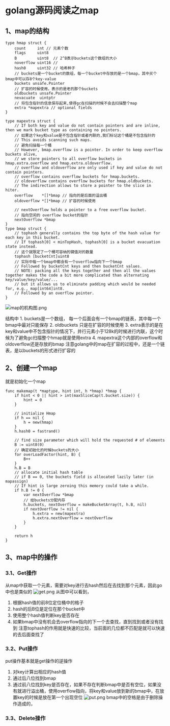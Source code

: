 # golang源码阅读之map

## 1、map的结构
```
type hmap struct {
	count     int // 元素个数
	flags     uint8
	B         uint8  // 2^B表示buckets这个数组的大小
	noverflow uint16 // 
	hash0     uint32 // 哈希种子
	// buckets是一个bucket的数组，每一个bucket中存放的是一个bmap，其中买个bmap中可以存8个key-value
	buckets unsafe.Pointer 
	// 扩容的时候使用，表示的是老的那个buckets
	oldbuckets unsafe.Pointer 
	nevacuate  uintptr        
	// 将包含指针的信息保存起来,使得gc在扫描的时候不会去扫描整个map
	extra *mapextra // optional fields
}

```

```
type mapextra struct {
	// If both key and value do not contain pointers and are inline, then we mark bucket type as containing no pointers.
	// 如果这个key和value是不包含指针或者内联的,我们标记这个桶是不包含指针的
	// This avoids scanning such maps.
	// 避免扫描每一个桶
	// However, bmap.overflow is a pointer. In order to keep overflow buckets alive,
	// we store pointers to all overflow buckets in hmap.extra.overflow and hmap.extra.oldoverflow.
	// overflow and oldoverflow are only used if key and value do not contain pointers.
	// overflow contains overflow buckets for hmap.buckets.
	// oldoverflow contains overflow buckets for hmap.oldbuckets.
	// The indirection allows to store a pointer to the slice in hiter.
	overflow    *[]*bmap // 指向的是后面的溢出桶
	oldoverflow *[]*bmap // 扩容的时候使用

	// nextOverflow holds a pointer to a free overflow bucket.
	// 指向空闲的 overflow bucket的指针
	nextOverflow *bmap
}
type bmap struct {
	// tophash generally contains the top byte of the hash value for each key in this bucket.
	// If tophash[0] < minTopHash, tophash[0] is a bucket evacuation state instead.
	// 这个就限定了一个桶可容纳的键值对的数量
	tophash [bucketCnt]uint8
	// 实际中每一个bmap中都会有一个overflow指向下一个bmap
	// Followed by bucketCnt keys and then bucketCnt values.
	// NOTE: packing all the keys together and then all the values together makes the code a bit more complicated than alternating key/value/key/value/...
	// but it allows us to eliminate padding which would be needed for, e.g., map[int64]int8.
	// Followed by an overflow pointer.
}

```
![map的机构图.png](0)

结构中 
	1. buckets是一个数组， 每一个后面会有一个bmap的链表，其中每一个bmap中最对只能保存
	2. oldbuckets 只是在扩容的时候使用
	3. extra表示的是在key和value中不包含指针的情况下，并行元素小于128k的时候进行内联，这个时候为了避免gc扫描整个hmap就是使用extra
	4. mapextra这个内部的overflow和oldoverflow还是存放的bmap
注意golang中的map在扩容的过程中，还是一个链表，是以buckets的形式进行扩容的

## 2、创建一个map
就是初始化一个map
```
func makemap(t *maptype, hint int, h *hmap) *hmap {
	if hint < 0 || hint > int(maxSliceCap(t.bucket.size)) {
		hint = 0
	}

	// initialize Hmap
	if h == nil {
		h = new(hmap)
	}
	h.hash0 = fastrand()

	// find size parameter which will hold the requested # of elements
	B := uint8(0)
	// 确定初始化的时候buckets的大小
	for overLoadFactor(hint, B) {
		B++
	}
	h.B = B
	// allocate initial hash table
	// if B == 0, the buckets field is allocated lazily later (in mapassign)
	// If hint is large zeroing this memory could take a while.
	if h.B != 0 {
		var nextOverflow *bmap
		// 给buckets分配内存
		h.buckets, nextOverflow = makeBucketArray(t, h.B, nil)
		if nextOverflow != nil {
			h.extra = new(mapextra)
			h.extra.nextOverflow = nextOverflow
		}
	}

	return h
}

```


## 3、map中的操作
### 3.1、Get操作
从map中获取一个元素，需要对key进行去hash然后在去找到那个元素，因此go中也是类似的
![get.png](0)
从图中可以看到，
1. 根据hash值的前8位定位桶中的格子
2. hash的后B位是定位在那个bucket中
3. 使用整个hash值判断key是否存在
4. 如果bmap中没有机会去overflow指向的下一个去查找，直到找到或者没有找到
注意tophash的作用就是快速的比较，当前面的几位都不匹配是就可以快速的去后面查找了
### 3.2、Put操作
put操作基本就是get操作的逆操作
1. 对key计算出相应的hash值
2. 通过后八位找到bmap
3. 通过前八位找到key是否存在，如果不存在判断bmap中是否有空位，如果没有就进行溢出桶，使用overflow指向，将key和value放到新的bmap中，在放置key的时候是放在第一个出现空位
![put.png](1)
bmap中的空格是由于删除操作造成的，


### 3.3、Delete操作
























       